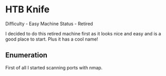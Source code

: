 # HTB Knife

Difficulty - Easy
Machine Status - Retired

I decided to do this retired machine first as it looks nice and easy and is a good place to start. Plus it has a cool name!

## Enumeration

First of all I started scanning ports with nmap.

